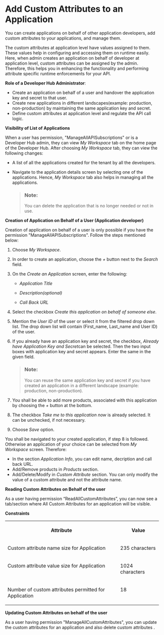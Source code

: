 <!-- loio39c3cbdd38f54431b95cb4f3ccdbde5c -->

# Add Custom Attributes to an Application

You can create applications on behalf of other application developers, add custom attributes to your applications, and manage them.

The custom attributes at application level have values assigned to them. These values help in configuring and accessing them on runtime easily. Here, when admin creates an application on behalf of developer at application level, custom attributes can be assigned by the admin. Therefore, this helps you in enhancing the functionality and performing attribute specific runtime enforcements for your API.

**Role of a Developer Hub Administrator**:

-   Create an application on behalf of a user and handover the application key and secret to that user.
-   Create new applications in different landscapes\(example: production, non-production\) by maintaining the same application key and secret.
-   Define custom attributes at application level and regulate the API call logic.

**Visibility of List of Applications**

When a user has permission, "ManageAllAPISubscriptions" or is a Developer Hub admin, they can view *My Workspace* tab on the home page of the Developer Hub. After choosing *My Workspace* tab, they can view the following changes:

-   A list of all the applications created for the tenant by all the developers.
-   Navigate to the application details screen by selecting one of the applications. Hence, *My Workspace* tab also helps in managing all the applications.

    > ### Note:  
    > You can delete the application that is no longer needed or not in use.


**Creation of Application on Behalf of a User \(Application developer\)**

Creation of application on behalf of a user is only possible if you have the permission "ManageAllAPISubscriptions". Follow the steps mentioned below:

1.  Choose *My Workspace*.
2.  In order to create an application, choose the *\+* button next to the *Search* field.
3.  On the *Create an Application* screen, enter the following:
    -   *Application Title*

    -   *Description\(optional\)*

    -   *Call Back URL*


4.  Select the checkbox *Create this application on behalf of someone else*.
5.  Mention the *User ID* of the user or select it from the filtered drop down list. The drop down list will contain \(First\_name, Last\_name and User ID\) of the user.
6.  If you already have an application key and secret, the checkbox, *Already have Application Key and Secret*can be selected. Then the two input boxes with application key and secret appears. Enter the same in the given field.

    > ### Note:  
    > You can reuse the same application key and secret if you have created an application in a different landscape \(example: production, non-production\).

7.  You shall be able to add more products, associated with this application by choosing the *\+* button at the bottom.
8.  The checkbox *Take me to this application now* is already selected. It can be unchecked, if not necessary.
9.  Choose *Save* option.

You shall be navigated to your created application, if step 8 is followed. Otherwise an application of your choice can be selected from *My Workspace* screen. Therefore:

-   In the section *Application Info*, you can edit name, decription and call back URL.
-   Add/Remove products in *Products* section.
-   Add/Delete/Modify in *Custom Attribute* section. You can only modify the value of a custom attribute and not the attribute name.

**Reading Custom Attributes on Behalf of the user**

As a user having permission “ReadAllCustomAttributes”, you can now see a tab/section where All Custom Attributes for an application will be visible.

**Constraints**


<table>
<tr>
<th valign="top">

Attribute

</th>
<th valign="top">

Value

</th>
</tr>
<tr>
<td valign="top">

Custom attribute name size for Application

</td>
<td valign="top">

235 characters

</td>
</tr>
<tr>
<td valign="top">

Custom attribute value size for Application

</td>
<td valign="top">

1024 characters

</td>
</tr>
<tr>
<td valign="top">

Number of custom attributes permitted for Application

</td>
<td valign="top">

18

</td>
</tr>
</table>

**Updating Custom Attributes on behalf of the user**

As a user having permission "ManageAllCustomAttributes", you can update the custom attributes for an application and also delete custom attributes .

